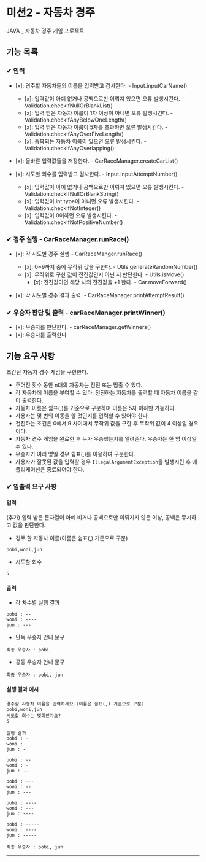 # 미션2 - 자동차 경주
JAVA _ 자동차 경주 게임 프로젝트

## 기능 목록
### ✔ 입력
- [x]: 경주할 자동차들의 이름을 입력받고 검사한다. - Input.inputCarName()
    - [x]: 입력값이 아예 없거나 공백으로만 이뤄져 있으면 오류 발생시킨다. - Validation.checkIfNullOrBlankList()
    - [x]: 입력 받은 자동차 이름이 1자 이상이 아니면 오류 발생시킨다. - Validation.checkIfAnyBelowOneLength()
    - [x]: 입력 받은 자동차 이름이 5자를 초과하면 오류 발생시킨다. - Validation.checkIfAnyOverFiveLength()
    - [x]: 중복되는 자동차 이름이 있으면 오류 발생시킨다. - Validation.checkIfAnyOverlapping()
- [x]: 올바른 입력값들을 저장한다. - CarRaceManager.createCarList()

- [x]: 시도할 회수를 입력받고 검사한다. - Input.inputAttemptNumber()
    - [x]: 입력값이 아예 없거나 공백으로만 이뤄져 있으면 오류 발생시킨다. - Validation.checkIfNullOrBlankString()
    - [x]: 입력값이 int type이 아니면 오류 발생시킨다. - Validation.checkIfNotInteger()
    - [x]: 입력값이 0이하면 오류 발생시킨다. - Validation.checkIfNotPositiveNumber()

### ✔ 경주 실행 - CarRaceManager.runRace()
- [x]: 각 시도별 경주 실행 - CarRaceManger.runRace()
    - [x]: 0~9까지 중에 무작위 값을 구한다. - Utils.generateRandomNumber()
    - [x]: 무작위로 구한 값이 전진값인지 아닌 지 판단한다. - Utils.isMove()
        - [x]: 전진값이면 해당 차의 전진값을 +1 한다. - Car.moveForward()

- [x]: 각 시도별 경주 결과 출력. - CarRaceManager.printAttemptResult()

### ✔ 우승자 판단 및 출력  - carRaceManager.printWinner()
- [x]: 우승자를 판단한다. - carRaceManager.getWinners()
- [x]: 우승자를 출력한다

## 기능 요구 사항
초간단 자동차 경주 게임을 구현한다.

- 주어진 횟수 동안 n대의 자동차는 전진 또는 멈출 수 있다.
- 각 자동차에 이름을 부여할 수 있다. 전진하는 자동차를 출력할 때 자동차 이름을 같이 출력한다.
- 자동차 이름은 쉼표(,)를 기준으로 구분하며 이름은 5자 이하만 가능하다.
- 사용자는 몇 번의 이동을 할 것인지를 입력할 수 있어야 한다.
- 전진하는 조건은 0에서 9 사이에서 무작위 값을 구한 후 무작위 값이 4 이상일 경우이다.
- 자동차 경주 게임을 완료한 후 누가 우승했는지를 알려준다. 우승자는 한 명 이상일 수 있다.
- 우승자가 여러 명일 경우 쉼표(,)를 이용하여 구분한다.
- 사용자가 잘못된 값을 입력할 경우 `IllegalArgumentException`을 발생시킨 후 애플리케이션은 종료되어야 한다.

### ✔ 입출력 요구 사항

#### 입력
(추가) 입력 받은 문자열이 아예 비거나 공백으로만 이뤄지지 않은 이상, 공백은 무시하고 값을 판단한다.

- 경주 할 자동차 이름(이름은 쉼표(,) 기준으로 구분)

```
pobi,woni,jun
```

- 시도할 회수
```
5
```

#### 출력

- 각 차수별 실행 결과

```
pobi : --
woni : ----
jun : ---
```

- 단독 우승자 안내 문구

```
최종 우승자 : pobi
```

- 공동 우승자 안내 문구

```
최종 우승자 : pobi, jun
```

#### 실행 결과 예시

```
경주할 자동차 이름을 입력하세요.(이름은 쉼표(,) 기준으로 구분)
pobi,woni,jun
시도할 회수는 몇회인가요?
5

실행 결과
pobi : -
woni : 
jun : -

pobi : --
woni : -
jun : --

pobi : ---
woni : --
jun : ---

pobi : ----
woni : ---
jun : ----

pobi : -----
woni : ----
jun : -----

최종 우승자 : pobi, jun
```

---